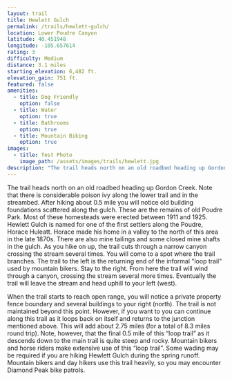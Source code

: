 ```yaml
---
layout: trail
title: Hewlett Gulch
permalink: /trails/hewlett-gulch/
location: Lower Poudre Canyon
latitude: 40.451948
longitude: -105.657614
rating: 3
difficulty: Medium
distance: 3.1 miles
starting_elevation: 6,482 ft.
elevation_gain: 751 ft.
featured: false
amenities:
  - title: Dog Friendly
    option: false
  - title: Water
    option: true
  - title: Bathrooms
    option: true
  - title: Mountain Biking
    option: true
images:
  - title: Test Photo
    image_path: /assets/images/trails/hewlett.jpg
description: "The trail heads north on an old roadbed heading up Gordon Creek. Note that there is considerable poison ivy along the lower trail and in the streambed. After hiking about 0.5 mile you will notice old building foundations scattered along the gulch. These are the remains of old Poudre Park. Most of these homesteads were erected between 1911 and 1925."
---
```


The trail heads north on an old roadbed heading up Gordon Creek. Note that there is considerable poison ivy along the lower trail and in the streambed. After hiking about 0.5 mile you will notice old building foundations scattered along the gulch. These are the remains of old Poudre Park. Most of these homesteads were erected between 1911 and 1925. Hewlett Gulch is named for one of the first settlers along the Poudre, Horace Huleatt. Horace made his home in a valley to the north of this area in the late 1870s. There are also mine tailings and some closed mine shafts in the gulch. As you hike on up, the trail cuts through a narrow canyon crossing the stream several times. You will come to a spot where the trail branches. The trail to the left is the returning end of the informal "loop trail" used by mountain bikers. Stay to the right. From here the trail will wind through a canyon, crossing the stream several more times. Eventually the trail will leave the stream and head uphill to your left (west). 

When the trail starts to reach open range, you will notice a private property fence boundary and several buildings to your right (north). The trail is not maintained beyond this point. However, if you want to you can continue along this trail as it loops back on itself and returns to the junction mentioned above. This will add about 2.75 miles (for a total of 8.3 miles round trip). Note, however, that the final 0.5 mile of this “loop trail” as it descends down to the main trail is quite steep and rocky. Mountain bikers and horse riders make extensive use of this “loop trail”. 
Some wading may be required if you are hiking Hewlett Gulch during the spring runoff. Mountain bikers and day hikers use this trail heavily, so you may encounter Diamond Peak bike patrols.